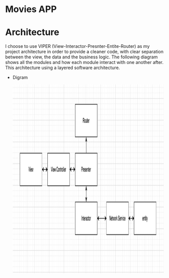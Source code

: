 # Movies APP

# Architecture
I choose to use VIPER (View-Interactor-Presnter-Entite-Router) as my project architecture in order to provide a cleaner code, with clear separation between the view, the data and the business logic. The following diagram shows all the modules and how each module interact with one another after. 
This architecture using a layered software architecture.

* Digram 

  <img align="center" width="600" height="600" img src="digram.png">
